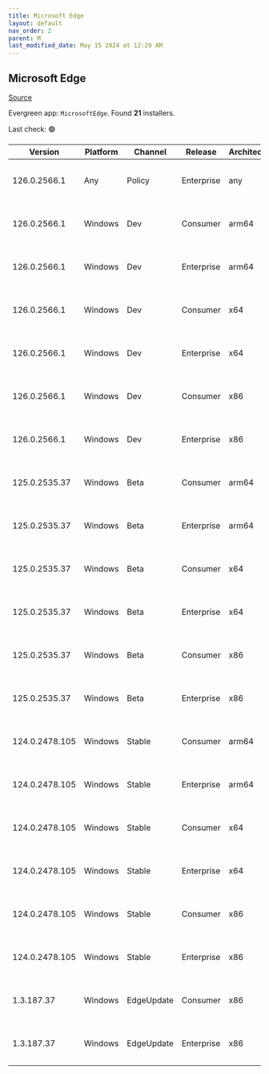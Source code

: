 ```yaml
---
title: Microsoft Edge
layout: default
nav_order: 2
parent: M
last_modified_date: May 15 2024 at 12:29 AM
---
```


## Microsoft Edge

[Source](https://www.microsoft.com/edge)

Evergreen app: `MicrosoftEdge`. Found **21** installers.

Last check: 🟢

| Version        | Platform | Channel    | Release    | Architecture | Hash                                                             | URI                                                                                                                                                                                                                                                                                                                      |
| -------------- | -------- | ---------- | ---------- | ------------ | ---------------------------------------------------------------- | ------------------------------------------------------------------------------------------------------------------------------------------------------------------------------------------------------------------------------------------------------------------------------------------------------------------------ |
| 126.0.2566.1   | Any      | Policy     | Enterprise | any          | 9A52A88D48992A5504E715EB12ABC4D54B726F7181D7D5AC1163E0B66407E020 | [https://msedge.sf.dl.delivery.mp.microsoft.com/filestreamingservice/files/fe193692-6950-4432-b8da-c16d0591552c/MicrosoftEdgePolicyTemplates.cab](https://msedge.sf.dl.delivery.mp.microsoft.com/filestreamingservice/files/fe193692-6950-4432-b8da-c16d0591552c/MicrosoftEdgePolicyTemplates.cab)                       |
| 126.0.2566.1   | Windows  | Dev        | Consumer   | arm64        | EB7353D11BE40FAE3323731B7BC78DFD4EDD1D742C64319A4A60A5C5CD8299A5 | [https://msedge.sf.dl.delivery.mp.microsoft.com/filestreamingservice/files/794ccd08-02c1-47d5-868a-4341c55b8411/MicrosoftEdgeDevEnterpriseARM64.msi](https://msedge.sf.dl.delivery.mp.microsoft.com/filestreamingservice/files/794ccd08-02c1-47d5-868a-4341c55b8411/MicrosoftEdgeDevEnterpriseARM64.msi)                 |
| 126.0.2566.1   | Windows  | Dev        | Enterprise | arm64        | EB7353D11BE40FAE3323731B7BC78DFD4EDD1D742C64319A4A60A5C5CD8299A5 | [https://msedge.sf.dl.delivery.mp.microsoft.com/filestreamingservice/files/794ccd08-02c1-47d5-868a-4341c55b8411/MicrosoftEdgeDevEnterpriseARM64.msi](https://msedge.sf.dl.delivery.mp.microsoft.com/filestreamingservice/files/794ccd08-02c1-47d5-868a-4341c55b8411/MicrosoftEdgeDevEnterpriseARM64.msi)                 |
| 126.0.2566.1   | Windows  | Dev        | Consumer   | x64          | 2B29808E9AF572596B5365BC0D330EDF7B5FAF4822A28641C7E1A1E59C730122 | [https://msedge.sf.dl.delivery.mp.microsoft.com/filestreamingservice/files/a8189409-2554-48c8-9147-1c4c83086314/MicrosoftEdgeDevEnterpriseX64.msi](https://msedge.sf.dl.delivery.mp.microsoft.com/filestreamingservice/files/a8189409-2554-48c8-9147-1c4c83086314/MicrosoftEdgeDevEnterpriseX64.msi)                     |
| 126.0.2566.1   | Windows  | Dev        | Enterprise | x64          | 2B29808E9AF572596B5365BC0D330EDF7B5FAF4822A28641C7E1A1E59C730122 | [https://msedge.sf.dl.delivery.mp.microsoft.com/filestreamingservice/files/a8189409-2554-48c8-9147-1c4c83086314/MicrosoftEdgeDevEnterpriseX64.msi](https://msedge.sf.dl.delivery.mp.microsoft.com/filestreamingservice/files/a8189409-2554-48c8-9147-1c4c83086314/MicrosoftEdgeDevEnterpriseX64.msi)                     |
| 126.0.2566.1   | Windows  | Dev        | Consumer   | x86          | 40504C09500D942D4000BE30FE3226A8F32C3B3D6B2B013B4B2E7FC1CC4C421F | [https://msedge.sf.dl.delivery.mp.microsoft.com/filestreamingservice/files/f438dc34-5644-4fb7-9d17-cefcf3096ec5/MicrosoftEdgeDevEnterpriseX86.msi](https://msedge.sf.dl.delivery.mp.microsoft.com/filestreamingservice/files/f438dc34-5644-4fb7-9d17-cefcf3096ec5/MicrosoftEdgeDevEnterpriseX86.msi)                     |
| 126.0.2566.1   | Windows  | Dev        | Enterprise | x86          | 40504C09500D942D4000BE30FE3226A8F32C3B3D6B2B013B4B2E7FC1CC4C421F | [https://msedge.sf.dl.delivery.mp.microsoft.com/filestreamingservice/files/f438dc34-5644-4fb7-9d17-cefcf3096ec5/MicrosoftEdgeDevEnterpriseX86.msi](https://msedge.sf.dl.delivery.mp.microsoft.com/filestreamingservice/files/f438dc34-5644-4fb7-9d17-cefcf3096ec5/MicrosoftEdgeDevEnterpriseX86.msi)                     |
| 125.0.2535.37  | Windows  | Beta       | Consumer   | arm64        | CBF6A9BE7C9525F708700EC1BE55DEC792D5EDC10F84AD4621715C7D7DBCCDD0 | [https://msedge.sf.dl.delivery.mp.microsoft.com/filestreamingservice/files/dca2e25f-9368-4ab4-bfcb-2d158435bcd2/MicrosoftEdgeBetaEnterpriseARM64.msi](https://msedge.sf.dl.delivery.mp.microsoft.com/filestreamingservice/files/dca2e25f-9368-4ab4-bfcb-2d158435bcd2/MicrosoftEdgeBetaEnterpriseARM64.msi)               |
| 125.0.2535.37  | Windows  | Beta       | Enterprise | arm64        | CBF6A9BE7C9525F708700EC1BE55DEC792D5EDC10F84AD4621715C7D7DBCCDD0 | [https://msedge.sf.dl.delivery.mp.microsoft.com/filestreamingservice/files/dca2e25f-9368-4ab4-bfcb-2d158435bcd2/MicrosoftEdgeBetaEnterpriseARM64.msi](https://msedge.sf.dl.delivery.mp.microsoft.com/filestreamingservice/files/dca2e25f-9368-4ab4-bfcb-2d158435bcd2/MicrosoftEdgeBetaEnterpriseARM64.msi)               |
| 125.0.2535.37  | Windows  | Beta       | Consumer   | x64          | 45946727E0F2C91A8D1326525CE488B296FC494D7A2AA42BB1E973912411C4D2 | [https://msedge.sf.dl.delivery.mp.microsoft.com/filestreamingservice/files/9ac9e3f6-bcde-4b8a-b36a-6e4a9e814463/MicrosoftEdgeBetaEnterpriseX64.msi](https://msedge.sf.dl.delivery.mp.microsoft.com/filestreamingservice/files/9ac9e3f6-bcde-4b8a-b36a-6e4a9e814463/MicrosoftEdgeBetaEnterpriseX64.msi)                   |
| 125.0.2535.37  | Windows  | Beta       | Enterprise | x64          | 45946727E0F2C91A8D1326525CE488B296FC494D7A2AA42BB1E973912411C4D2 | [https://msedge.sf.dl.delivery.mp.microsoft.com/filestreamingservice/files/9ac9e3f6-bcde-4b8a-b36a-6e4a9e814463/MicrosoftEdgeBetaEnterpriseX64.msi](https://msedge.sf.dl.delivery.mp.microsoft.com/filestreamingservice/files/9ac9e3f6-bcde-4b8a-b36a-6e4a9e814463/MicrosoftEdgeBetaEnterpriseX64.msi)                   |
| 125.0.2535.37  | Windows  | Beta       | Consumer   | x86          | E4BDE79A8545F96AD5B23969E8B47E0C0EBDD7A29071509AB9A4803CBA099997 | [https://msedge.sf.dl.delivery.mp.microsoft.com/filestreamingservice/files/9a39e37e-2e55-4724-a3e5-dbe8cb1c0702/MicrosoftEdgeBetaEnterpriseX86.msi](https://msedge.sf.dl.delivery.mp.microsoft.com/filestreamingservice/files/9a39e37e-2e55-4724-a3e5-dbe8cb1c0702/MicrosoftEdgeBetaEnterpriseX86.msi)                   |
| 125.0.2535.37  | Windows  | Beta       | Enterprise | x86          | E4BDE79A8545F96AD5B23969E8B47E0C0EBDD7A29071509AB9A4803CBA099997 | [https://msedge.sf.dl.delivery.mp.microsoft.com/filestreamingservice/files/9a39e37e-2e55-4724-a3e5-dbe8cb1c0702/MicrosoftEdgeBetaEnterpriseX86.msi](https://msedge.sf.dl.delivery.mp.microsoft.com/filestreamingservice/files/9a39e37e-2e55-4724-a3e5-dbe8cb1c0702/MicrosoftEdgeBetaEnterpriseX86.msi)                   |
| 124.0.2478.105 | Windows  | Stable     | Consumer   | arm64        | 87E77F2377888B64870A0286A8C758AD8E2C83008D1402E6810D4C5881E6EA7D | [https://msedge.sf.dl.delivery.mp.microsoft.com/filestreamingservice/files/feb490bb-7a0f-4a29-9c59-953c11175fff/MicrosoftEdgeEnterpriseARM64.msi](https://msedge.sf.dl.delivery.mp.microsoft.com/filestreamingservice/files/feb490bb-7a0f-4a29-9c59-953c11175fff/MicrosoftEdgeEnterpriseARM64.msi)                       |
| 124.0.2478.105 | Windows  | Stable     | Enterprise | arm64        | 87E77F2377888B64870A0286A8C758AD8E2C83008D1402E6810D4C5881E6EA7D | [https://msedge.sf.dl.delivery.mp.microsoft.com/filestreamingservice/files/feb490bb-7a0f-4a29-9c59-953c11175fff/MicrosoftEdgeEnterpriseARM64.msi](https://msedge.sf.dl.delivery.mp.microsoft.com/filestreamingservice/files/feb490bb-7a0f-4a29-9c59-953c11175fff/MicrosoftEdgeEnterpriseARM64.msi)                       |
| 124.0.2478.105 | Windows  | Stable     | Consumer   | x64          | 30D779ACA6101B7F3BB8BA4CD96E3E9415ACAC8055394C1B33366C04166E1324 | [https://msedge.sf.dl.delivery.mp.microsoft.com/filestreamingservice/files/2b3d9012-14cb-465f-a289-4aba3825cc11/MicrosoftEdgeEnterpriseX64.msi](https://msedge.sf.dl.delivery.mp.microsoft.com/filestreamingservice/files/2b3d9012-14cb-465f-a289-4aba3825cc11/MicrosoftEdgeEnterpriseX64.msi)                           |
| 124.0.2478.105 | Windows  | Stable     | Enterprise | x64          | 30D779ACA6101B7F3BB8BA4CD96E3E9415ACAC8055394C1B33366C04166E1324 | [https://msedge.sf.dl.delivery.mp.microsoft.com/filestreamingservice/files/2b3d9012-14cb-465f-a289-4aba3825cc11/MicrosoftEdgeEnterpriseX64.msi](https://msedge.sf.dl.delivery.mp.microsoft.com/filestreamingservice/files/2b3d9012-14cb-465f-a289-4aba3825cc11/MicrosoftEdgeEnterpriseX64.msi)                           |
| 124.0.2478.105 | Windows  | Stable     | Consumer   | x86          | 3C700DB207FF3D8956BCFC9652711F628901A65047B89F78FD1FA547223095FD | [https://msedge.sf.dl.delivery.mp.microsoft.com/filestreamingservice/files/c1109889-5beb-4a9b-a904-89dde87dfd98/MicrosoftEdgeEnterpriseX86.msi](https://msedge.sf.dl.delivery.mp.microsoft.com/filestreamingservice/files/c1109889-5beb-4a9b-a904-89dde87dfd98/MicrosoftEdgeEnterpriseX86.msi)                           |
| 124.0.2478.105 | Windows  | Stable     | Enterprise | x86          | 3C700DB207FF3D8956BCFC9652711F628901A65047B89F78FD1FA547223095FD | [https://msedge.sf.dl.delivery.mp.microsoft.com/filestreamingservice/files/c1109889-5beb-4a9b-a904-89dde87dfd98/MicrosoftEdgeEnterpriseX86.msi](https://msedge.sf.dl.delivery.mp.microsoft.com/filestreamingservice/files/c1109889-5beb-4a9b-a904-89dde87dfd98/MicrosoftEdgeEnterpriseX86.msi)                           |
| 1.3.187.37     | Windows  | EdgeUpdate | Consumer   | x86          | 503088D22461FEE5D7B6B011609D73FFD5869D3ACE1DBB0F00F8F3B9D122C514 | [https://msedge.sf.dl.delivery.mp.microsoft.com/filestreamingservice/files/a2fa84fe-796b-4f80-b1cd-f4d1f5731aa8/MicrosoftEdgeUpdateSetup_X86_1.3.187.37.exe](https://msedge.sf.dl.delivery.mp.microsoft.com/filestreamingservice/files/a2fa84fe-796b-4f80-b1cd-f4d1f5731aa8/MicrosoftEdgeUpdateSetup_X86_1.3.187.37.exe) |
| 1.3.187.37     | Windows  | EdgeUpdate | Enterprise | x86          | 503088D22461FEE5D7B6B011609D73FFD5869D3ACE1DBB0F00F8F3B9D122C514 | [https://msedge.sf.dl.delivery.mp.microsoft.com/filestreamingservice/files/a2fa84fe-796b-4f80-b1cd-f4d1f5731aa8/MicrosoftEdgeUpdateSetup_X86_1.3.187.37.exe](https://msedge.sf.dl.delivery.mp.microsoft.com/filestreamingservice/files/a2fa84fe-796b-4f80-b1cd-f4d1f5731aa8/MicrosoftEdgeUpdateSetup_X86_1.3.187.37.exe) |

